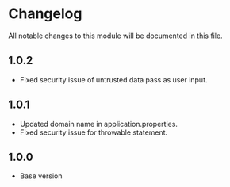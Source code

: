 # Changelog
All notable changes to this module will be documented in this file.

## 1.0.2

- Fixed security issue of untrusted data pass as user input.

## 1.0.1

- Updated domain name in application.properties.
- Fixed security issue for throwable statement.

## 1.0.0

- Base version
